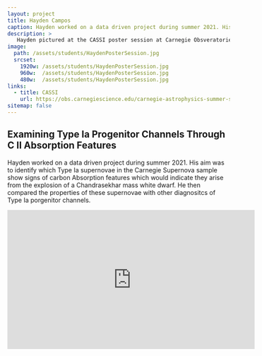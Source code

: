 ```yaml
---
layout: project
title: Hayden Campos
caption: Hayden worked on a data driven project during summer 2021. His aim was to identify which Type Ia supernovae in the Carnegie Supernova sample show signs of carbon Absorption features which would indicate they arise from the explosion of a Chandrasekhar mass white dwarf. 
description: >
   Hayden pictured at the CASSI poster session at Carnegie Obsveratories.
image: 
  path: /assets/students/HaydenPosterSession.jpg
  srcset: 
    1920w: /assets/students/HaydenPosterSession.jpg
    960w:  /assets/students/HaydenPosterSession.jpg
    480w:  /assets/students/HaydenPosterSession.jpg
links:
  - title: CASSI
    url: https://obs.carnegiescience.edu/carnegie-astrophysics-summer-student-internship-program-cassi
sitemap: false
---
```

## Examining Type Ia Progenitor Channels Through C II Absorption Features

Hayden worked on a data driven project during summer 2021. His aim was to identify which Type Ia supernovae in the Carnegie Supernova sample show signs of carbon Absorption features which would indicate they arise from the explosion of a Chandrasekhar mass white dwarf. He then compared the properties of these supernovae with other diagnositcs of Type Ia porgenitor channels. 
<iframe width="560" height="315" src="https://www.youtube.com/embed/mGTaKExwGTo" title="YouTube video player" frameborder="0" allow="accelerometer; autoplay; clipboard-write; encrypted-media; gyroscope; picture-in-picture; web-share" allowfullscreen></iframe>

